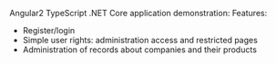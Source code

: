 Angular2 TypeScript .NET Core application demonstration:
Features:
- Register/login
- Simple user rights: administration access and restricted pages
- Administration of records about companies and their products